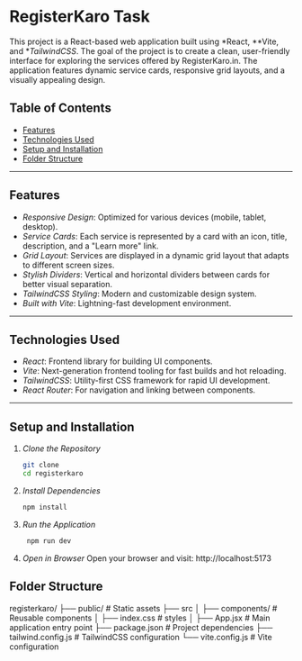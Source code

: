 # RegisterKaro Task

This project is a React-based web application built using *React, **Vite, and **TailwindCSS*. The goal of the project is to create a clean, user-friendly interface for exploring the services offered by RegisterKaro.in. The application features dynamic service cards, responsive grid layouts, and a visually appealing design.

## Table of Contents

- [Features](#features)
- [Technologies Used](#technologies-used)
- [Setup and Installation](#setup-and-installation)
- [Folder Structure](#folder-structure)


---

## Features

- *Responsive Design*: Optimized for various devices (mobile, tablet, desktop).
- *Service Cards*: Each service is represented by a card with an icon, title, description, and a "Learn more" link.
- *Grid Layout*: Services are displayed in a dynamic grid layout that adapts to different screen sizes.
- *Stylish Dividers*: Vertical and horizontal dividers between cards for better visual separation.
- *TailwindCSS Styling*: Modern and customizable design system.
- *Built with Vite*: Lightning-fast development environment.

---

## Technologies Used

- *React*: Frontend library for building UI components.
- *Vite*: Next-generation frontend tooling for fast builds and hot reloading.
- *TailwindCSS*: Utility-first CSS framework for rapid UI development.
- *React Router*: For navigation and linking between components.

---

## Setup and Installation

1. *Clone the Repository*  
   ```bash
   git clone 
   cd registerkaro
2. *Install Dependencies*  
   ```bash
   npm install
3. *Run the Application*  
   ```bash
    npm run dev


4. *Open in Browser*
 Open your browser and visit: http://localhost:5173

## Folder Structure

registerkaro/
├── public/           # Static assets
├── src
│   ├── components/   # Reusable components
│   ├── index.css     # styles
│   ├── App.jsx       # Main application entry point
├── package.json      # Project dependencies
├── tailwind.config.js # TailwindCSS configuration
└── vite.config.js    # Vite configuration
